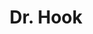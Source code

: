 ---
title: "Dr. Hook"
summary: "Formed 1968 in New Jersey as , disbanded in 1985. Their name was shortened in 1975 to Dr. Hook."
image: "dr-hook.jpg"
apple_music_artist_url: "https://music.apple.com/gb/artist/dr-hook/489758"
wikipedia_url: "none"
---